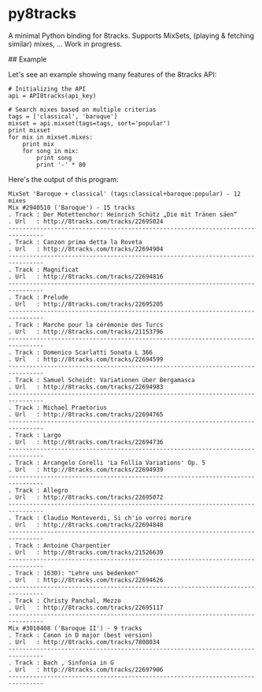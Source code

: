 # py8tracks

A minimal Python binding for 8tracks. Supports MixSets, (playing & fetching similar) mixes, ...
Work in progress.

## Example

Let's see an example showing many features of the 8tracks API:

	# Initializing the API
	api = API8tracks(api_key)

	# Search mixes based on multiple criterias
	tags = ['classical', 'baroque']
	mixset = api.mixset(tags=tags, sort='popular') 
	print mixset
	for mix in mixset.mixes:
		print mix
		for song in mix:
			print song
			print '-' * 80


Here's the output of this program:

	MixSet 'Baroque + classical' (tags:classical+baroque:popular) - 12 mixes
	Mix #2940510 ('Baroque') - 15 tracks
	. Track : Der Motettenchor: Heinrich Schütz „Die mit Tränen säen“
	. Url   : http://8tracks.com/tracks/22695024
	--------------------------------------------------------------------------------
	. Track : Canzon prima detta la Roveta
	. Url   : http://8tracks.com/tracks/22694904
	--------------------------------------------------------------------------------
	. Track : Magnificat
	. Url   : http://8tracks.com/tracks/22694816
	--------------------------------------------------------------------------------
	. Track : Prelude
	. Url   : http://8tracks.com/tracks/22695205
	--------------------------------------------------------------------------------
	. Track : Marche pour la cérémonie des Turcs
	. Url   : http://8tracks.com/tracks/21153796
	--------------------------------------------------------------------------------
	. Track : Domenico Scarlatti Sonata L 366
	. Url   : http://8tracks.com/tracks/22694599
	--------------------------------------------------------------------------------
	. Track : Samuel Scheidt: Variationen über Bergamasca
	. Url   : http://8tracks.com/tracks/22694983
	--------------------------------------------------------------------------------
	. Track : Michael Praetorius
	. Url   : http://8tracks.com/tracks/22694765
	--------------------------------------------------------------------------------
	. Track : Largo
	. Url   : http://8tracks.com/tracks/22694736
	--------------------------------------------------------------------------------
	. Track : Arcangelo Corelli 'La Follia Variations' Op. 5
	. Url   : http://8tracks.com/tracks/22694939
	--------------------------------------------------------------------------------
	. Track : Allegro
	. Url   : http://8tracks.com/tracks/22695072
	--------------------------------------------------------------------------------
	. Track : Claudio Monteverdi, Si ch'io vorrei morire
	. Url   : http://8tracks.com/tracks/22694848
	--------------------------------------------------------------------------------
	. Track : Antoine Charpentier
	. Url   : http://8tracks.com/tracks/21526639
	--------------------------------------------------------------------------------
	. Track : 1630): "Lehre uns bedenken"
	. Url   : http://8tracks.com/tracks/22694626
	--------------------------------------------------------------------------------
	. Track : Christy Panchal, Mezzo
	. Url   : http://8tracks.com/tracks/22695117
	--------------------------------------------------------------------------------
	Mix #3010408 ('Baroque II') - 9 tracks
	. Track : Canon in D major (best version)
	. Url   : http://8tracks.com/tracks/7808034
	--------------------------------------------------------------------------------
	. Track : Bach , Sinfonia in G
	. Url   : http://8tracks.com/tracks/22697906
	--------------------------------------------------------------------------------